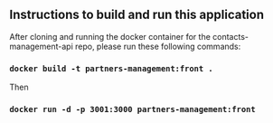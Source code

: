 ## Instructions to build and run this application

After cloning and running the docker container for the contacts-management-api repo, please run these following commands:

### `docker build -t partners-management:front .`

Then

### `docker run -d -p 3001:3000 partners-management:front`
